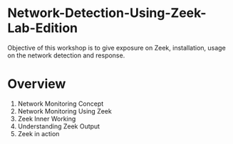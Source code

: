 # Network-Detection-Using-Zeek-Lab-Edition
Objective of this workshop is to give exposure on Zeek, installation, usage on the network detection and response.

# Overview 

1. Network Monitoring Concept
2. Network Monitoring Using Zeek
3. Zeek Inner Working 
4. Understanding Zeek Output 
5. Zeek in action
